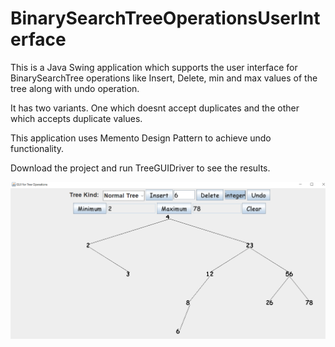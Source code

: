 # BinarySearchTreeOperationsUserInterface
This is a Java Swing application which supports the user interface for BinarySearchTree operations like Insert, Delete,  min and max values of the tree along with undo operation.

It has two variants. One which doesnt accept duplicates and the other which accepts duplicate values.

This application uses Memento Design Pattern to achieve undo functionality.

Download the project and run TreeGUIDriver to see the results.

<img src="https://github.com/avinashpatnaik/BinarySearchOperationsUserInterface/blob/main/TreeInsertOperations.png" align="middle"/>
